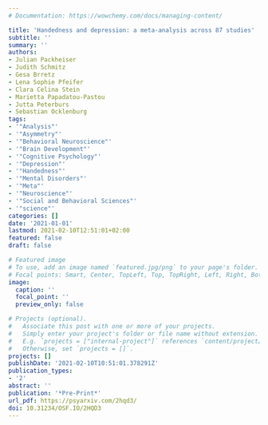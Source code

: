 ```yaml
---
# Documentation: https://wowchemy.com/docs/managing-content/

title: 'Handedness and depression: a meta-analysis across 87 studies'
subtitle: ''
summary: ''
authors:
- Julian Packheiser
- Judith Schmitz
- Gesa Brretz
- Lena Sophie Pfeifer
- Clara Celina Stein
- Marietta Papadatou-Pastou
- Jutta Peterburs
- Sebastian Ocklenburg
tags:
- '"Analysis"'
- '"Asymmetry"'
- '"Behavioral Neuroscience"'
- '"Brain Development"'
- '"Cognitive Psychology"'
- '"Depression"'
- '"Handedness"'
- '"Mental Disorders"'
- '"Meta"'
- '"Neuroscience"'
- '"Social and Behavioral Sciences"'
- '"science"'
categories: []
date: '2021-01-01'
lastmod: 2021-02-10T12:51:01+02:00
featured: false
draft: false

# Featured image
# To use, add an image named `featured.jpg/png` to your page's folder.
# Focal points: Smart, Center, TopLeft, Top, TopRight, Left, Right, BottomLeft, Bottom, BottomRight.
image:
  caption: ''
  focal_point: ''
  preview_only: false

# Projects (optional).
#   Associate this post with one or more of your projects.
#   Simply enter your project's folder or file name without extension.
#   E.g. `projects = ["internal-project"]` references `content/project/deep-learning/index.md`.
#   Otherwise, set `projects = []`.
projects: []
publishDate: '2021-02-10T10:51:01.378291Z'
publication_types:
- '2'
abstract: ''
publication: '*Pre-Print*'
url_pdf: https://psyarxiv.com/2hqd3/
doi: 10.31234/OSF.IO/2HQD3
---
```

